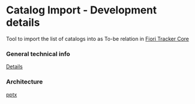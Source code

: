 # Catalog Import - Development details

Tool to import the list of catalogs into as To-be relation in [Fiori Tracker Core](/ft-core.md)

### General technical info
[Details](/tech/ci.md)

### Architecture
[pptx](/dev/arch/ci.pptx)




